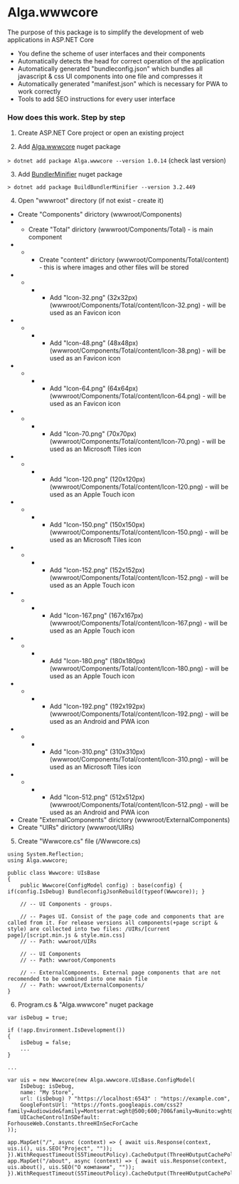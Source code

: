 # Alga.wwwcore

The purpose of this package is to simplify the development of web applications in ASP.NET Core

- You define the scheme of user interfaces and their components
- Automatically detects the head for correct operation of the application
- Automatically generated "bundleconfig.json" which bundles all javascript & css UI components into one file and compresses it
- Automatically generated "manifest.json" which is necessary for PWA to work correctly
- Tools to add SEO instructions for every user interface


### How does this work. Step by step

1. Create ASP.NET Core project or open an existing project

2. Add [Alga.wwwcore](https://www.nuget.org/packages/Alga.wwwcore) nuget package

`> dotnet add package Alga.wwwcore --version 1.0.14` (check last version)

3. Add [BundlerMinifier](https://www.nuget.org/packages/BuildBundlerMinifier) nuget package

`> dotnet add package BuildBundlerMinifier --version 3.2.449`

4. Open "wwwroot" directory (if not exist - create it)

- Create "Components" dirictory (wwwroot/Components)
- - Create "Total" dirictory (wwwroot/Components/Total) - is main component
- - - Create "content" dirictory (wwwroot/Components/Total/content) - this is where images and other files will be stored
- - - - Add "Icon-32.png" (32x32px) (wwwroot/Components/Total/content/Icon-32.png) - will be used as an Favicon icon
- - - - Add "Icon-48.png" (48x48px) (wwwroot/Components/Total/content/Icon-38.png) - will be used as an Favicon icon
- - - - Add "Icon-64.png" (64x64px) (wwwroot/Components/Total/content/Icon-64.png) - will be used as an Favicon icon
- - - - Add "Icon-70.png" (70x70px) (wwwroot/Components/Total/content/Icon-70.png) - will be used as an Microsoft Tiles icon
- - - - Add "Icon-120.png" (120x120px) (wwwroot/Components/Total/content/Icon-120.png) - will be used as an Apple Touch icon
- - - - Add "Icon-150.png" (150x150px) (wwwroot/Components/Total/content/Icon-150.png) - will be used as an Microsoft Tiles icon
- - - - Add "Icon-152.png" (152x152px) (wwwroot/Components/Total/content/Icon-152.png) - will be used as an Apple Touch icon
- - - - Add "Icon-167.png" (167x167px) (wwwroot/Components/Total/content/Icon-167.png) - will be used as an Apple Touch icon
- - - - Add "Icon-180.png" (180x180px) (wwwroot/Components/Total/content/Icon-180.png) - will be used as an Apple Touch icon
- - - - Add "Icon-192.png" (192x192px) (wwwroot/Components/Total/content/Icon-192.png) - will be used as an Android and PWA icon
- - - - Add "Icon-310.png" (310x310px) (wwwroot/Components/Total/content/Icon-310.png) - will be used as an Microsoft Tiles icon
- - - - Add "Icon-512.png" (512x512px) (wwwroot/Components/Total/content/Icon-512.png) - will be used as an Android and PWA icon
- Create "ExternalComponents" dirictory (wwwroot/ExternalComponents)
- Create "UIRs" dirictory (wwwroot/UIRs)


5. Create "Wwwcore.cs" file (/Wwwcore.cs)

```
using System.Reflection;
using Alga.wwwcore;

public class Wwwcore: UIsBase
{
    public Wwwcore(ConfigModel config) : base(config) { if(config.IsDebug) BundleconfigJsonRebuild(typeof(Wwwcore)); }

    // -- UI Components - groups.

    // -- Pages UI. Consist of the page code and components that are called from it. For release versions all components(+page script & style) are collected into two files: /UIRs/[current page]/[script.min.js & style.min.css]
    // -- Path: wwwroot/UIRs

    // -- UI Components
    // -- Path: wwwroot/Components

    // -- ExternalComponents. External page components that are not recomended to be combined into one main file
    // -- Path: wwwroot/ExternalComponents/
}

```

6. Program.cs & "Alga.wwwcore" nuget package

```
var isDebug = true;

if (!app.Environment.IsDevelopment())
{
    isDebug = false;
    ...
}

...

var uis = new Wwwcore(new Alga.wwwcore.UIsBase.ConfigModel(
    IsDebug: isDebug,
    name: "My Store",
    url: (isDebug) ? "https://localhost:6543" : "https://example.com",
    GoogleFontsUrl: "https://fonts.googleapis.com/css2?family=Audiowide&family=Montserrat:wght@500;600;700&family=Nunito:wght@500;700&Mulish:wght@500&display=swap",
    UICacheControlInSDefault: ForhouseWeb.Constants.threeHInSecForCache
));

app.MapGet("/", async (context) => { await uis.Response(context, uis.i(), uis.SEO("Project", "")); }).WithRequestTimeout(S5TimeoutPolicy).CacheOutput(ThreeHOutputCachePolicy);
app.MapGet("/about", async (context) => { await uis.Response(context, uis.about(), uis.SEO("О компании", "")); }).WithRequestTimeout(S5TimeoutPolicy).CacheOutput(ThreeHOutputCachePolicy);
```